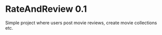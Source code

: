 # RateAndReview 0.1

Simple project where users post movie reviews, create movie collections etc.


